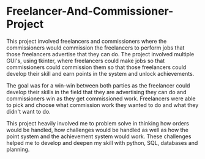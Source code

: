 # Freelancer-And-Commissioner-Project
This project involved freelancers and commissioners where the commissioners would commission the freelancers to perform jobs that those freelancers advertise that they can do. The project involved multiple GUI's, using tkinter, where freelancers could make jobs so that commissioners could commission them so that those freelancers could develop their skill and earn points in the system and unlock achievements.

The goal was for a win-win between both parties as the freelancer could develop their skills in the field that they are advertising they can do and commissioners win as they get commissioned work. Freelancers were able to pick and choose what commission work they wanted to do and what they didn't want to do.

This project heavily involved me to problem solve in thinking how orders would be handled, how challenges would be handled as well as how the point system and the achievement system would work. These challenges helped me to develop and deepen my skill with python, SQL, databases and planning.
